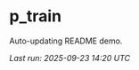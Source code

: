 # p_train

Auto-updating README demo.

<!--START_SECTION:status-->
_Last run: 2025-09-23 14:20 UTC_
<!--END_SECTION:status-->













































































































































































































































































































































































































































































































































































































































































































































































































